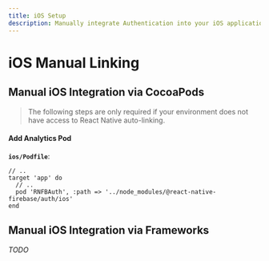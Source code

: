 ```yaml
---
title: iOS Setup
description: Manually integrate Authentication into your iOS application. 
---
```


# iOS Manual Linking

## Manual iOS Integration via CocoaPods

> The following steps are only required if your environment does not have access to React Native
auto-linking.

#### Add Analytics Pod

**`ios/Podfile`**:
```ruby{4}
// ..
target 'app' do
  // ..
  pod 'RNFBAuth', :path => '../node_modules/@react-native-firebase/auth/ios'
end
```

## Manual iOS Integration via Frameworks

*TODO*

